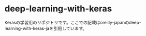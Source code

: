 # deep-learning-with-keras
Kerasの学習用のリポジトリです。ここでの記載はoreilly-japanのdeep-learning-with-keras-jaを引用しています。

